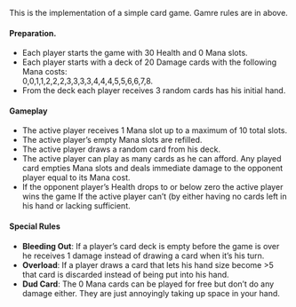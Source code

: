 This is the implementation of a simple card game. Gamre rules are in above.

#### Preparation. 
- Each player starts the game with 30 Health and 0 Mana slots. 
- Each player starts with a deck of 20 Damage cards with the following Mana costs:  
0,0,1,1,2,2,2,3,3,3,3,4,4,4,5,5,6,6,7,8. 
- From the deck each player receives 3 random cards has his initial hand. 

#### Gameplay  
- The active player receives 1 Mana slot up to a maximum of 10 total slots.  
- The active player’s empty Mana slots are refilled. 
- The active player draws a random card from his deck. 
- The active player can play as many cards as he can afford. Any played card empties Mana
slots and deals immediate damage to the opponent player equal to its Mana cost.  
- If the opponent player’s Health drops to or below zero the active player wins the game If the active player can’t (by either having no cards left in his hand or lacking sufficient.

#### Special Rules
 - **Bleeding Out**: If a player’s card deck is empty before the game is over he receives 1
damage instead of drawing a card when it’s his turn.
 - **Overload**: If a player draws a card that lets his hand size become >5 that card is discarded
instead of being put into his hand.
 - **Dud Card**: The 0 Mana cards can be played for free but don’t do any damage either. They
are just annoyingly taking up space in your hand.